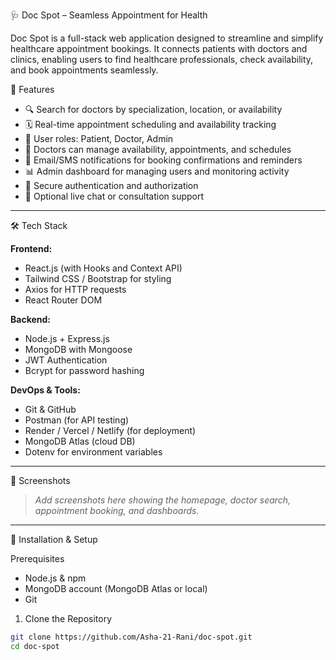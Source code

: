 🩺 Doc Spot – Seamless Appointment for Health

Doc Spot is a full-stack web application designed to streamline and simplify healthcare appointment bookings. It connects patients with doctors and clinics, enabling users to find healthcare professionals, check availability, and book appointments seamlessly.

🚀 Features

- 🔍 Search for doctors by specialization, location, or availability  
- 🗓️ Real-time appointment scheduling and availability tracking  
- 👤 User roles: Patient, Doctor, Admin  
- 📅 Doctors can manage availability, appointments, and schedules  
- 🔔 Email/SMS notifications for booking confirmations and reminders  
- 📊 Admin dashboard for managing users and monitoring activity  
- 🔐 Secure authentication and authorization  
- 💬 Optional live chat or consultation support

---

 🛠️ Tech Stack

**Frontend:**
- React.js (with Hooks and Context API)
- Tailwind CSS / Bootstrap for styling
- Axios for HTTP requests
- React Router DOM

**Backend:**
- Node.js + Express.js
- MongoDB with Mongoose
- JWT Authentication
- Bcrypt for password hashing

**DevOps & Tools:**
- Git & GitHub
- Postman (for API testing)
- Render / Vercel / Netlify (for deployment)
- MongoDB Atlas (cloud DB)
- Dotenv for environment variables

---

 📸 Screenshots

> _Add screenshots here showing the homepage, doctor search, appointment booking, and dashboards._

---

🔧 Installation & Setup

 Prerequisites

- Node.js & npm
- MongoDB account (MongoDB Atlas or local)
- Git

1. Clone the Repository

```bash
git clone https://github.com/Asha-21-Rani/doc-spot.git
cd doc-spot
